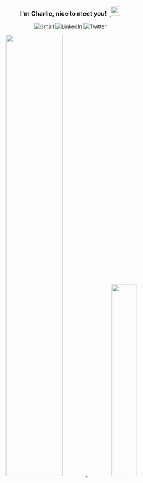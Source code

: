<h3 align="center"> I'm Charlie, nice to meet you!&nbsp;&nbsp;<a href="#"> <img alt="" src="https://raw.githubusercontent.com/MartinHeinz/MartinHeinz/master/wave.gif" width = 25px> </a> </h3>

<p align="center">
  <a href="mailto:cquickreal00@gmail.com?subject=Feedback%20From%20Github&body=Hello," target="_blank">
    <img alt ="Gmail" src="https://img.shields.io/badge/Gmail-EA4335?style=for-the-badge&logo=gmail&logoColor=white"/>
  </a>
  <a href="https://www.linkedin.com/in/melvinquick/" target="_blank">
    <img alt="LinkedIn" src="https://img.shields.io/badge/LinkedIn-0A66C2?style=for-the-badge&logo=linkedin&logoColor=white">
  </a>  
  <a href="https://reddit.com/user/cquick00" target="_blank">
      <img alt="Twitter" src="https://img.shields.io/badge/Reddit-FF4500.svg?style=for-the-badge&logo=reddit&logoColor=white"/>
  </a>
</p>

<a href="#x">
<div align="center">
<img alt="" src="https://readme-typing-svg.herokuapp.com?lines=Python+Freak+🐍;Football+Lover+🏈;Harry+Potter+Enthusiast+🪄;Hockey+Fanatic+🏒;&center=true&width=500&height=34">
</div>
</a>

<div align="center">
<a href="#x">
<img width="55%" src="https://github-readme-stats.vercel.app/api?username=cquick00&show_icons=true&theme=dracula&count_private=true&include_all_commits=true"/>
</a>
&nbsp;
<a href="#x">
<img width="36.25%" src="https://github-readme-stats.vercel.app/api/top-langs/?username=cquick00&layout=compact&theme=dracula&langs_count=8"/>
</a>
</div>

<!--
**cquick00/cquick00** is a ✨ _special_ ✨ repository because its `README.md` (this file) appears on your GitHub profile.
-->
